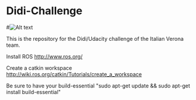 # Didi-Challenge

#![Alt text](didi_challenge_dataset.gif?raw=true "Optional Title")

This is the repository for the Didi/Udacity challenge of the Italian Verona team.

Install ROS http://www.ros.org/ 

Create a catkin workspace http://wiki.ros.org/catkin/Tutorials/create_a_workspace

Be sure to have your build-essential "sudo apt-get update && sudo apt-get install build-essential"






